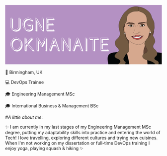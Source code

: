 <img src= "https://github.com/ugneokmanaite/ugneokmanaite/blob/master/banner.png"></img>

:pushpin: Birmingham, UK

:computer: DevOps Trainee 

:mortar_board: Engineering Management MSc

:mortar_board: International Business & Management BSc

#<i>A little about me</i>:

:sparkles: I am currently in my last stages of my Engineering Management MSc degree, putting my adaptability skills into practice and entering the world of Tech! I love travelling, exploring different cultures and trying new cuisines. When I'm not working on my dissertation or full-time DevOps training I enjoy yoga, playing squash & hiking :sparkles:
